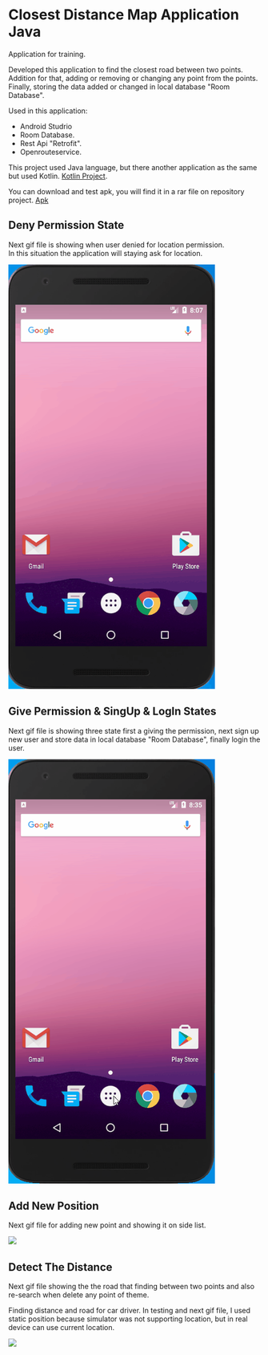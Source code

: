 # Closest Distance Map Application Java 

Application for training.

Developed this application to find the closest road between two points. Addition for that, adding or removing or changing any point from the points. Finally, storing the data added or changed in local database "Room Database".

Used in this application:
- Android Studrio
- Room Database.
- Rest Api "Retrofit".
- Openrouteservice.

This project used Java language, but there another application as the same but used Kotlin. [Kotlin Project](https://github.com/TahaGitHub/closest-distance-map-application-kotlin).

You can download and test apk, you will find it in a rar file on repository project. [Apk](https://github.com/TahaGitHub/closest-distance-map-application-java/blob/master/Map_Application_Java_Taha%20Almokahel.rar)

## Deny Permission State

Next gif file is showing when user denied for location permission.\
In this situation the application will staying ask for location.

![](Permission.gif)

## Give Permission & SingUp & LogIn States

Next gif file is showing three state first a giving the permission, next sign up new user and store data in local database "Room Database", finally login the user.

![](SingUp%20and%20SingIn.gif)

## Add New Position

Next gif file for adding new point and showing it on side list.

![](Add%20New%20Place.gif)


## Detect The Distance

Next gif file showing the the road that finding between two points and also re-search when delete any point of theme.
  
Finding distance and road for car driver. In testing and next gif file, I used static position because simulator was not supporting location, but in real device can use current location.

![](Rote%20Olustur.gif)
